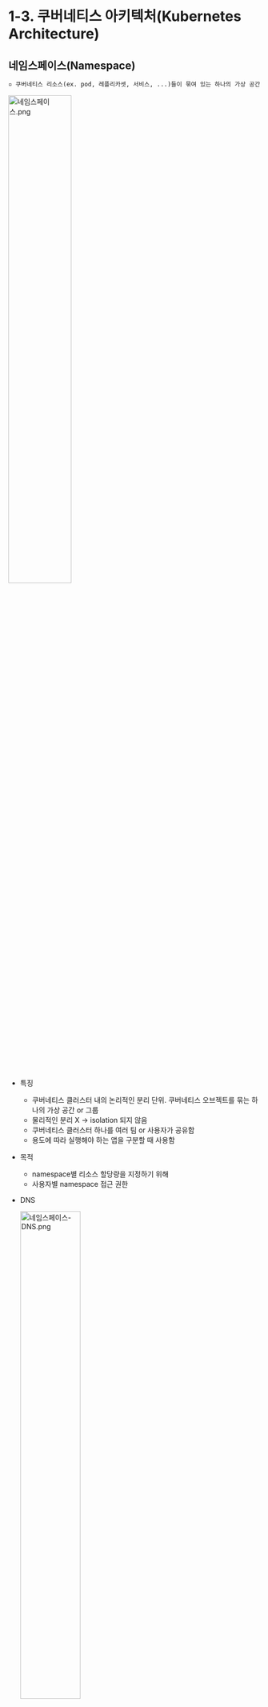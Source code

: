 # 1-3. 쿠버네티스 아키텍처(Kubernetes Architecture)

## 네임스페이스(Namespace)

```tex
▫️ 쿠버네티스 리소스(ex. pod, 레플리카셋, 서비스, ...)들이 묶여 있는 하나의 가상 공간 or 그룹
```

<img src="https://user-images.githubusercontent.com/33214969/161412230-de8153e3-6f07-47c7-a258-2b4c70d87a99.png" alt="네임스페이스.png" width="50%;" />

+ 특징

  + 쿠버네티스 클러스터 내의 논리적인 분리 단위. 쿠버네티스 오브젝트를 묶는 하나의 가상 공간 or 그룹
  + 물리적인 분리 X → isolation 되지 않음
  + 쿠버네티스 클러스터 하나를 여러 팀 or 사용자가 공유함
  + 용도에 따라 실행해야 하는 앱을 구분할 때 사용함

+ 목적

  + namespace별 리소스 할당량을 지정하기 위해
  + 사용자별 namespace 접근 권한

+ DNS

  <img src="https://user-images.githubusercontent.com/33214969/161412228-ba44e144-f810-4fcf-928f-4aa1c0f38dd7.png" alt="네임스페이스-DNS.png" width="50%;" />

  + DNS 쿼리에 namespace를 명시하여, 다른 namespace에 있는 서비스에 접속할 수 있음
  + `(service명).(service의 namespace).svc.(domain)`
  + ex) (namespace) prod > (service) data, (namespace) test test namespace에 있는 pod = `data.prod` or `data.prod.svc.cluster.local`

+ Namespace 생성 및 조회

  + yaml 파일

    ```yaml
    apiVersion: v1
    kind: Namespace
    meetadata:
      name: test
    spec:
      limits:
      - default:
          cpu: 1
        defaultRequest:
          cpu: 0.5
        type: Container
    ```

  + 명령어

    ```yaml
    # namespace 생성
    $ kubectl create namespace (namespace명)
    
    # 특정 namespace 조회
    $ kubectl get pod -namespace (namespace명)
    ```

+ Namespace 관련 명령어

  + Namespace 조회 :`kubectl get namespaces` / (현재 시스템의 namespace 확인) `kubectl get namespace`
  + Namespace 생성 :  `kubectl create namespace (namespace명)` / `kubectl apply -f (yaml 파일명).yaml`
  + 특정 Namespace의 pod 생성 : `kubectl run (pod명) -n (namespace명)`
  + 특정 Namespace의 pod 조회 : `kubectl get pods --namespace (namespace명)` / `kubectl get pods --all-namespaces | grep (namespace명)`
  + 특정 Namespace를 생성할 수 있는지 확인 가능한 옵션 : `--dry-run`
  + Namespace 삭제 : `kubectl delete namespace (replicaset명)` / `kubectl delete -f (namespace yaml 파일명).yaml`

<br/>

## 서비스(Services)

```tex
▫️ 동일한 서비스 동작을 구현하는 여러 가지 pod를 하나로 묶어 관리하는 객체
```

+ 특징

  + 동적으로 IP가 변경되는 pod들에 고정된 방법으로 접근하기 위해 사용됨
  + 클러스터 외부에서 pod에 접근하는 것이 가능해짐
  + Endpoint : 서비스 객체로 묶여진 pod들의 집합
  + 서비스 객체는 자신의 endpoint들을 레이블(쿠버네티스 객체들을 그룹핑하는 기본 단위)을 통해 찾아냄 → 서비스로 트래픽이 들어오면 서비스와 같은 레이블을 가진 pod endpoint들을 찾아 트래픽을 전달함

+ 목적

  + 서비스를 위한 고정 IP 사용을 위해 (pod 재생성 시, 동적으로 IP가 할당됨)
  + 서비스 제공을 위한 pod 집합(Endpoint)에 대한 경로를 제공하기 위해

+ 종류

  1. ClusterIP

     ```tex
     ▫️ 서비스 객체에 클러스터 내부에서만 접근 가능한 IP를 할당하는 방법
     ```

     + 클러스터 외부에서는 접근이 불가함 (단, kube-proxy를 통해 외부로부터 ClusterIP 타입 객체에 접근하는 방법이 있음)

     + 인가된 운영자, 내부 대시보드 관리, pod의 서비스 상태를 디버깅할 때 주로 사용함

     + yaml 파일

       ```yaml
       apiVersion: v1
       kind: Service
       metatata:
         name: back-end
       sepc:
         type: ClusterIP
         ports:
           - targetPort: 80
             port: 80
         selector:    # pod의 label 부분
           app: myapp
           type: back-end
       ```

  2. NodePort

     ```tex
     ▫️ 클러스터 내의 모든 노드에 외부에서 접근 가능한 포트를 개방하는 방법
     ```

     + NodePort로 개방할 포트 번호를 지정함
     + NodePort가 설정되면 `[클러스터 내 임의 노드의 IP]:[포트번호]`로 서비스에 접근 가능함
     + 외부의 호출이 Service에 전달되어 연결되어 있는 pod로 트래픽을 전달해줌 → 호출된 노드에 있는 pod가 아니더라도 Service에 연결된 pod라면 호출 가능함
     + 내부망에 대한 연결 or 데모 or 임시 연결용으로 주로 사용됨

     <img src="https://user-images.githubusercontent.com/33214969/161412247-6afea9d4-cd23-4785-abb4-0987c06ef7cd.png" alt="서비스-NodePort4.png" width="50%;" />

     > + 레이블이 `MyApp`인 3개의 pod를 Selector를 통해 서비스를 묶어주면 자동으로 연결됨 + 자동으로 Load Balancing 기능을 수행하게 됨<br/> → `http://192.168.1.1:31000`에 접근하면 트래픽이 가장 원활한 곳으로 자동으로 연결됨
     > + 위와 같이, 서버가 여러 대인 경우에도, 쿠버네티스틑 트래픽에 따라 균등하게 분배함

     + NodePort Service의 yaml 파일 예시

       <img src="https://user-images.githubusercontent.com/33214969/161412238-21504fa9-9c7b-4dac-9f95-ac268a15d0df.png" alt="서비스-NodePort yaml파일.png" width="50%;" />

       > [오른쪽 Deployment]<br/> - replicas 1개 생성<br/> - selector는 matchlabels로 `nginx-app`으로 지정<br/> - template에서 어떤 컨테이너를 지정할지 선택 + port 번호 지정<br/>[왼쪽 Service]<br/> - selector로 `nginx-app` 지정<br/> - type은 NodePort로 지정<br/> - ports에서 nodePort, port, targetPort 등을 정의

  3. LoadBalancer(LB)

     ```tex
     ▫️ 외부 접근이 가능한 LB의 공인 IP를 서비스 객체에 할당하는 방법
     ```

     + NodePort의 성격을 가지고 있으면서 추가적으로 노드에 접근하기 전에 트래픽을 분산시켜주는 역할을 함

     + 외부에서 접속하기 위해서는 LoadBalancer에 IP를 할당해줘야 함 → Plugin을 통해 할당

     + 클라우드 프로바이더(ex. AWS, Azure, ...)들이 이 기능을 지원해줘야 함 → 클라우드 서비스로 제공되는 LB 기능을 쿠버네티스와 연동해서 고객에게 제공해야 함

     + 서비스 1개당 LB 1개씩 필요햠 → 비용이 부담됨 → Ingress라는 객체를 이용

     + yaml 파일

       ```yaml
       apiVersion: v1
       kind: Service
       metatata:
         name: back-end
       sepc:
         type: LoadBalancer
         ports:
           - targetPort: 80
             port: 80
             nodePort: 30008
       ```

  4. ExternalName

     ```tex
     ▫️ kube-dns 컴포넌트로 DNS를 이용하는 방법
     ```

     + ClusterIP를 통해 접근함
     + 일반적인 Selector가 아닌 DNS name에 매핑됨

  5. 그 외

     + Headless - pod 이름과 service 이름이 도메인에 등록 되어 IP 대신 도메인 이름으로 원하는 pod에 접근할 수 있는 방법
     + ExternalName - google or AWS와 같이 특정 도메인 주소를 넣을 수 있는 방법. pod에서 원하는 데이터를 외부에서 가져올 때 Service Name만 변경해주면 원하는 곳에서 pod의 변경 없이 Service만 변경하여 가져올 수 있음

+ Service 관련 명령어

  + Service 조회 : `kubectl get svc` / `kubectl get servies`
  + Service 생성: `kubectl run (service명)` / `kubectl apply -f (yaml 파일명).yaml`
  + Deployment에 Service 적용 : `kubectl expose deploy [deploy명] —name=[service명] —port=[port번호] —target-port=[target port 번호] —type=[서비스타입]`

<br/><br/>네임스페이스<br/>[참고] https://artist-developer.tistory.com/33<br/>

